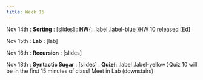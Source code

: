 ```yaml
---
title: Week 15
---
```


Nov 14th
: **Sorting**
  : [[slides](https://docs.google.com/presentation/d/11DZ5vUT7B--Qhe8sRmQw_5OxnQ14gxQ5/edit?usp=sharing&ouid=114310739312164916072&rtpof=true&sd=true)]
: **HW**{: .label .label-blue }HW 10 released [[Ed](https://edstem.org/us/courses/24414/lessons/48121/slides/274278)]

Nov 15th
: **Lab**
  : [lab]

Nov 16th
: **Recursion**
  : [slides]

Nov 18th
: **Syntactic Sugar**
  : [slides]
: **Quiz**{: .label .label-yellow }Quiz 10 will be in the first 15 minutes of class! Meet in Lab (downstairs)

